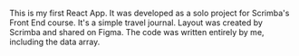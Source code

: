 This is my first React App. It was developed as a solo project for Scrimba's Front End course. It's a simple travel journal. Layout was created by Scrimba and shared on Figma. The code was written entirely by me, including the data array.
